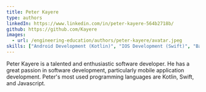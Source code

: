 ```yaml
---
title: Peter Kayere
type: authors
linkedIn: https://www.linkedin.com/in/peter-kayere-564b2718b/
github: https://github.com/Kayere
images:
  - url: /engineering-education/authors/peter-kayere/avatar.jpeg 
skills: ["Android Development (Kotlin)", "IOS Development (Swift)", "Backend Development (Node.js)"] 
---
```

Peter Kayere is a talented and enthusiastic software developer. He has a great passion in software development, particularly mobile application development. Peter's most used programming languages are Kotlin, Swift, and Javascript.
